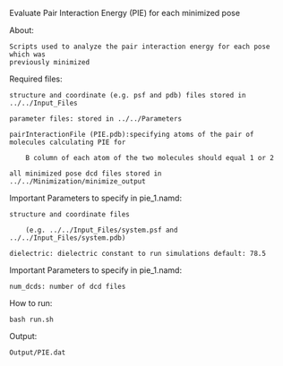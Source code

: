 
Evaluate Pair Interaction Energy (PIE) for each minimized pose

About:
	
	Scripts used to analyze the pair interaction energy for each pose which was
	previously minimized

Required files:
	
	structure and coordinate (e.g. psf and pdb) files stored in ../../Input_Files
	
	parameter files: stored in ../../Parameters
	
	pairInteractionFile (PIE.pdb):specifying atoms of the pair of molecules calculating PIE for
	
		B column of each atom of the two molecules should equal 1 or 2 
	
	all minimized pose dcd files stored in ../../Minimization/minimize_output 

Important Parameters to specify in pie_1.namd: 
	
	structure and coordinate files 
		
		(e.g. ../../Input_Files/system.psf and ../../Input_Files/system.pdb)
	
	dielectric: dielectric constant to run simulations default: 78.5	

Important Parameters to specify in pie_1.namd: 
	
	num_dcds: number of dcd files

How to run:
	
	bash run.sh 

Output:
	
	Output/PIE.dat
